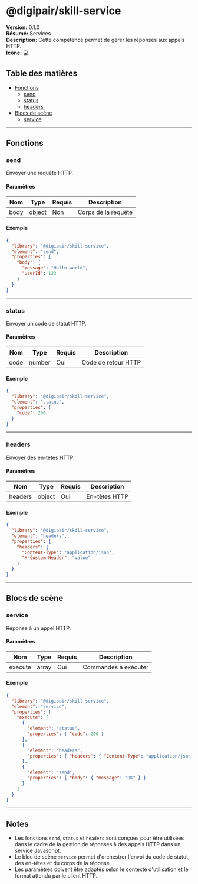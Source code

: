# @digipair/skill-service

**Version:** 0.1.0  
**Résumé:** Services  
**Description:** Cette compétence permet de gérer les réponses aux appels HTTP.  
**Icône:** 💻

## Table des matières

- [Fonctions](#fonctions)
  - [send](#send)
  - [status](#status)
  - [headers](#headers)
- [Blocs de scène](#blocs-de-scène)
  - [service](#service)

---

## Fonctions

### send

Envoyer une requête HTTP.

#### Paramètres

| Nom   | Type   | Requis | Description            |
|-------|--------|--------|------------------------|
| body  | object | Non    | Corps de la requête    |

#### Exemple

```json
{
  "library": "@digipair/skill-service",
  "element": "send",
  "properties": {
    "body": {
      "message": "Hello world",
      "userId": 123
    }
  }
}
```

---

### status

Envoyer un code de statut HTTP.

#### Paramètres

| Nom  | Type   | Requis | Description         |
|------|--------|--------|---------------------|
| code | number | Oui    | Code de retour HTTP |

#### Exemple

```json
{
  "library": "@digipair/skill-service",
  "element": "status",
  "properties": {
    "code": 200
  }
}
```

---

### headers

Envoyer des en-têtes HTTP.

#### Paramètres

| Nom     | Type   | Requis | Description      |
|---------|--------|--------|------------------|
| headers | object | Oui    | En-têtes HTTP    |

#### Exemple

```json
{
  "library": "@digipair/skill-service",
  "element": "headers",
  "properties": {
    "headers": {
      "Content-Type": "application/json",
      "X-Custom-Header": "value"
    }
  }
}
```

---

## Blocs de scène

### service

Réponse à un appel HTTP.

#### Paramètres

| Nom      | Type   | Requis | Description           |
|----------|--------|--------|-----------------------|
| execute  | array  | Oui    | Commandes à exécuter  |

#### Exemple

```json
{
  "library": "@digipair/skill-service",
  "element": "service",
  "properties": {
    "execute": [
      {
        "element": "status",
        "properties": { "code": 200 }
      },
      {
        "element": "headers",
        "properties": { "headers": { "Content-Type": "application/json" } }
      },
      {
        "element": "send",
        "properties": { "body": { "message": "OK" } }
      }
    ]
  }
}
```

---

## Notes

- Les fonctions `send`, `status` et `headers` sont conçues pour être utilisées dans le cadre de la gestion de réponses à des appels HTTP dans un service Javascript.
- Le bloc de scène `service` permet d'orchestrer l'envoi du code de statut, des en-têtes et du corps de la réponse.
- Les paramètres doivent être adaptés selon le contexte d'utilisation et le format attendu par le client HTTP.